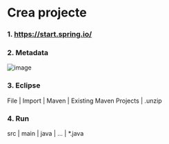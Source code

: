 # Crea projecte

### 1. https://start.spring.io/

### 2. Metadata

![image](![image](https://github.com/user-attachments/assets/05e39d10-1125-40a1-8c4d-9e2d29a8e456)
)

### 3. Eclipse

File | Import | Maven | Existing Maven Projects | .unzip


### 4. Run 

src | main | java | ... | *.java

